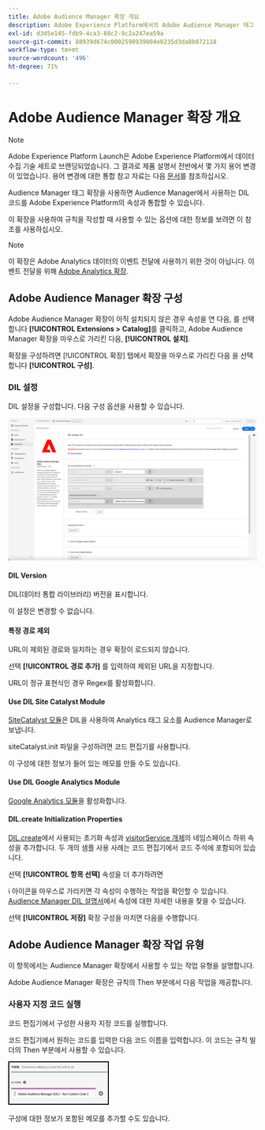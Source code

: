 ```yaml
---
title: Adobe Audience Manager 확장 개요
description: Adobe Experience Platform에서의 Adobe Audience Manager 태그 확장 기능에 대해 알아봅니다.
exl-id: d345e145-fdb9-4ca3-88c2-9c2a247ea59a
source-git-commit: 88939d674c0002590939004e0235d3da8b072118
workflow-type: tm+mt
source-wordcount: '496'
ht-degree: 71%

---
```


# Adobe Audience Manager 확장 개요

>[!NOTE]
>
>Adobe Experience Platform Launch은 Adobe Experience Platform에서 데이터 수집 기술 세트로 브랜딩되었습니다. 그 결과로 제품 설명서 전반에서 몇 가지 용어 변경이 있었습니다. 용어 변경에 대한 통합 참고 자료는 다음 [문서](../../../term-updates.md)를 참조하십시오.

Audience Manager 태그 확장을 사용하면 Audience Manager에서 사용하는 DIL 코드를 Adobe Experience Platform의 속성과 통합할 수 있습니다.

이 확장을 사용하여 규칙을 작성할 때 사용할 수 있는 옵션에 대한 정보를 보려면 이 참조를 사용하십시오.

>[!NOTE]
>
>이 확장은 Adobe Analytics 데이터의 이벤트 전달에 사용하기 위한 것이 아닙니다. 이벤트 전달을 위해 [Adobe Analytics 확장](../analytics/overview.md).

## Adobe Audience Manager 확장 구성

Adobe Audience Manager 확장이 아직 설치되지 않은 경우 속성을 연 다음, 를 선택합니다 **[!UICONTROL Extensions > Catalog]**&#x200B;를 클릭하고, Adobe Audience Manager 확장을 마우스로 가리킨 다음, **[!UICONTROL 설치]**.

확장을 구성하려면 [!UICONTROL 확장] 탭에서 확장을 마우스로 가리킨 다음 을 선택합니다 **[!UICONTROL 구성]**.

### DIL 설정

DIL 설정을 구성합니다. 다음 구성 옵션을 사용할 수 있습니다.

![](../../../images/ext-aam-config.png)

#### DIL Version

DIL(데이터 통합 라이브러리) 버전을 표시합니다.

이 설정은 변경할 수 없습니다.

#### 특정 경로 제외

URL이 제외된 경로와 일치하는 경우 확장이 로드되지 않습니다.

선택 **[!UICONTROL 경로 추가]** 를 입력하여 제외된 URL을 지정합니다.

URL이 정규 표현식인 경우 Regex를 활성화합니다.

#### Use DIL Site Catalyst Module

[SiteCatalyst 모듈](https://experiencecloud.adobe.com/resources/help/en_US/aam/r_dil_sc_init.html)은 DIL을 사용하여 Analytics 태그 요소를 Audience Manager로 보냅니다.

siteCatalyst.init 파일을 구성하려면 코드 편집기를 사용합니다.

이 구성에 대한 정보가 들어 있는 메모를 만들 수도 있습니다.

#### Use DIL Google Analytics Module

[Google Analytics 모듈](https://experiencecloud.adobe.com/resources/help/en_US/aam/dil-google-universal-analytics.html)을 활성화합니다.

#### DIL.create Initialization Properties

[DIL.create](https://experiencecloud.adobe.com/resources/help/en_US/aam/r_dil_create.html)에서 사용되는 초기화 속성과 [visitorService 개체](https://experiencecloud.adobe.com/resources/help/en_US/aam/r_dil_visitor_service.html)의 네임스페이스 하위 속성을 추가합니다. 두 개의 샘플 사용 사례는 코드 편집기에서 코드 주석에 포함되어 있습니다.

선택 **[!UICONTROL 항목 선택]** 속성을 더 추가하려면

i 아이콘을 마우스로 가리키면 각 속성이 수행하는 작업을 확인할 수 있습니다. [Audience Manager DIL 설명서](https://experiencecloud.adobe.com/resources/help/en_US/aam/r_dil_create.html)에서 속성에 대한 자세한 내용을 찾을 수 있습니다.

선택 **[!UICONTROL 저장]** 확장 구성을 마치면 다음을 수행합니다.

## Adobe Audience Manager 확장 작업 유형

이 항목에서는 Audience Manager 확장에서 사용할 수 있는 작업 유형을 설명합니다.

Adobe Audience Manager 확장은 규칙의 Then 부분에서 다음 작업을 제공합니다.

### 사용자 지정 코드 실행

코드 편집기에서 구성한 사용자 지정 코드를 실행합니다.

코드 편집기에서 원하는 코드를 입력한 다음 코드 이름을 입력합니다. 이 코드는 규칙 빌더의 Then 부분에서 사용할 수 있습니다.

![](../../../images/ext-aam-then.png)

구성에 대한 정보가 포함된 메모를 추가할 수도 있습니다.
